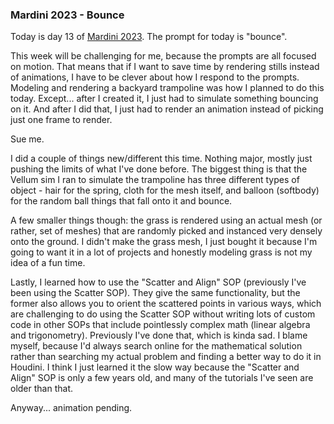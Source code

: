 ### Mardini 2023 - Bounce

Today is day 13 of [Mardini 2023][mardini-2023]. The prompt for today is "bounce".

This week will be challenging for me, because the prompts are all focused on motion.
That means that if I want to save time by rendering stills instead of animations,
I have to be clever about how I respond to the prompts. Modeling and rendering
a backyard trampoline was how I planned to do this today. Except... after I created
it, I just had to simulate something bouncing on it. And after I did that, I just
had to render an animation instead of picking just one frame to render.

Sue me.

I did a couple of things new/different this time. Nothing major, mostly just pushing
the limits of what I've done before. The biggest thing is that the Vellum sim I ran
to simulate the trampoline has three different types of object - hair for the spring,
cloth for the mesh itself, and balloon (softbody) for the random ball things that
fall onto it and bounce.

A few smaller things though: the grass is rendered using an actual mesh (or rather,
set of meshes) that are randomly picked and instanced very densely onto the ground.
I didn't make the grass mesh, I just bought it because I'm going to want it in a
lot of projects and honestly modeling grass is not my idea of a fun time.

Lastly, I learned how to use the "Scatter and Align" SOP (previously I've been using
the Scatter SOP). They give the same functionality, but the former also allows you
to orient the scattered points in various ways, which are challenging to do using
the Scatter SOP without writing lots of custom code in other SOPs that include
pointlessly complex math (linear algebra and trigonometry). Previously I've done that,
which is kinda sad. I blame myself, because I'd always search online for the
mathematical solution rather than searching my actual problem and finding a better
way to do it in Houdini. I think I just learned it the slow way because the "Scatter
and Align" SOP is only a few years old, and many of the tutorials I've seen are older
than that.

Anyway... animation pending.

<!-- My entry post is [here][entry-post]. -->

[mardini-2023]: https://www.sidefx.com/community-main-menu/contests-jams/mardini-2023/
<!-- [entry-post]: ... -->

